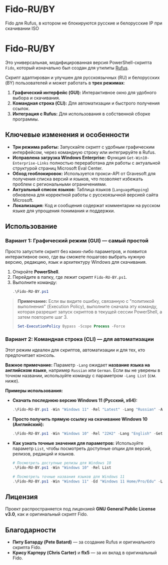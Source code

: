 # Fido-RU/BY
Fido для Rufus, в котором не блокируются русские и белорусские IP при скачивании ISO
# Fido-RU/BY

Это универсальная, модифицированная версия PowerShell-скрипта `Fido`, который изначально был создан для утилиты [Rufus](https://rufus.ie/).

Скрипт адаптирован и улучшен для русскоязычных (RU) и белорусских (BY) пользователей и может работать в **трех режимах**:
1.  **Графический интерфейс (GUI):** Интерактивное окно для удобного выбора и скачивания.
2.  **Командная строка (CLI):** Для автоматизации и быстрого получения ссылок.
3.  **Интеграция с Rufus:** Для использования в собственной сборке программы.

## Ключевые изменения и особенности

*   **Три режима работы:** Запускайте скрипт с удобным графическим интерфейсом, через командную строку или интегрируйте в Rufus.
*   **Исправлена загрузка Windows Enterprise:** Функция `Get-Win10-Enterprise-Links` полностью переработана для работы с актуальной структурой страниц Microsoft Eval Center.
*   **Обход геоблокировок:** Используется прокси-API от Gravesoft для получения списка версий и языков, что позволяет избежать проблем с региональными ограничениями.
*   **Актуальный список языков:** Таблица языков (`LanguageMapping`) обновлена для корректной работы с русскоязычной версией сайта Microsoft.
*   **Локализация:** Код и сообщения содержат комментарии на русском языке для упрощения понимания и поддержки.

## Использование

### Вариант 1: Графический режим (GUI) — самый простой

Просто запустите скрипт без каких-либо параметров, и появится интерактивное окно, где вы сможете пошагово выбрать нужную версию, редакцию, язык и архитектуру Windows для скачивания.

1.  Откройте **PowerShell**.
2.  Перейдите в папку, где лежит скрипт `Fido-RU-BY.ps1`.
3.  Выполните команду:
    ```powershell
    .\Fido-RU-BY.ps1
    ```

> **Примечание:** Если вы видите ошибку, связанную с "политикой выполнения" (Execution Policy), выполните сначала эту команду, которая разрешит запуск скриптов в текущей сессии PowerShell, а затем повторите шаг 3.
> ```powershell
> Set-ExecutionPolicy Bypass -Scope Process -Force
> ```

### Вариант 2: Командная строка (CLI) — для автоматизации

Этот режим идеален для скриптов, автоматизации и для тех, кто предпочитает консоль.

**Важное примечание:** Параметр `-Lang` ожидает **название языка на английском языке**, например `Russian` или `German`. Если вы не уверены в точном названии, используйте команду с параметром `-Lang List` (см. ниже).

**Примеры использования:**

*   **Скачать последнюю версию Windows 11 (Русский, x64):**
    ```powershell
    .\Fido-RU-BY.ps1 -Win "Windows 11" -Rel "Latest" -Lang "Russian" -Arch "x64"
    ```

*   **Просто получить прямую ссылку на скачивание Windows 10 (Английский):**
    ```powershell
    .\Fido-RU-BY.ps1 -Win "Windows 10" -Rel "22H2" -Lang "English" -GetUrl
    ```

*   **Как узнать точные значения для параметров:**
    Используйте параметр `List`, чтобы посмотреть доступные опции для версий, релизов, редакций и языков.

    ```powershell
    # Посмотреть доступные релизы для Windows 10
    .\Fido-RU-BY.ps1 -Win "Windows 10" -Rel List

    # Посмотреть точные названия языков для Windows 11
    .\Fido-RU-BY.ps1 -Win "Windows 11" -Ed "Windows 11 Home/Pro/Edu" -Lang List
    ```

## Лицензия

Проект распространяется под лицензией **GNU General Public License v3.0**, как и оригинальный скрипт Fido.

## Благодарности

*   **Питу Батарду (Pete Batard)** — за создание Rufus и оригинального скрипта Fido.
*   **Крису Картеру (Chris Carter)** и **flx5** — за их вклад в оригинальный Fido.
